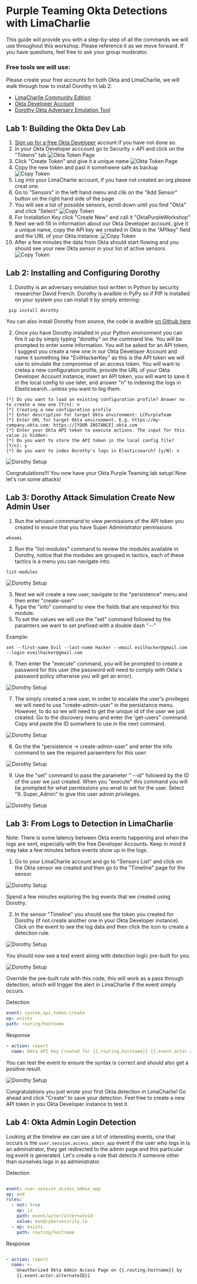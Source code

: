 # Purple Teaming Okta Detections with LimaCharlie

This guide will provide you with a step-by-step of all the commands we will use throughout this workshop. Please reference it as we move forward. If you have questions, feel free to ask your group moderator.

### Free tools we will use:

Please create your free accounts for both Okta and LimaCharlie, we will walk through how to install Dorothy in lab 2:

- [LimaCharlie Community Edition](https://free.limacharlie.io/)
- [Okta Developer Account](https://developer.okta.com/signup/)
- [Dorothy Okta Adversary Emulation Tool](https://github.com/elastic/dorothy)

## Lab 1: Building the Okta Dev Lab

1. [Sign up for a free Okta Developer](https://developer.okta.com/signup/) account if you have not done so.
2. In your Okta Developer acccount go to Security > API and click on the "Tokens" tab
![Okta Token Page](/img/okta1.png)
3. Click "Create Token" and give it a unique name
![Okta Token Page](/img/okta2.png)
4. Copy the new token and past it somehwere safe as backup
![Copy Token](/img/okta3a.png)
5. Log into your LimaCharlie account, if you have not created an org please creat one.
6. Go to "Sensors" in the left hand menu and clik on the "Add Sensor" button on the right hand side of the page
7. You will see a list of possible sensors, scroll down until you find "Okta" and click "Select"
![Copy Token](/img/lcokta0.png)
8. For Installation Key click "Create New" and call it "OktaPurpleWorkshop"
9. Next we will fill in information about our Okta Developer account, give it a unique name, copy the API key we created in Okta in the "APIkey" field and the URL of your Okta instance. 
![Copy Token](/img/lcokta1.png)
10. After a few minutes the data from Okta should start flowing and you should see your new Okta sensor in your list of active sensors.
![Copy Token](/img/lcokta2.png)

## Lab 2: Installing and Configuring Dorothy

1. Dorothy is an adversary emulation tool written in Python by security researcher David French. Dorothy is availble in PyPy so if PIP is installed on your system you can install it by simply entering: 

```
 pip install dorothy
```

You can also install Dorothy from source, the code is availble [on Github here](https://github.com/elastic/dorothy)

2. Once you have Dorothy installed in your Python environment you can fire it up by simply typing "dorothy" on the command line. 
You will be prompted to enter some information. You will be asked for an API token, I suggest you create a new one in our Okta Developer Account and name it something like "EvilHackerKey" as this is the API token we will use to simulate the compromise of an access token. You will want to cretea a new configuration profile, provide the URL of your Okta Developer Account instance, insert an API token, you will want to save it in the local config to use later, and answer "n" to indexing the logs in Elasticsearch...unless you want to log them. 

```
[*] Do you want to load an existing configuration profile? Answer no to create a new one [Y/n]: n
[*] Creating a new configuration profile
[*] Enter description for target Okta environment: LCPurpleTeam
[*] Enter URL for target Okta environment. E.g. https://my-company.okta.com: https://[YOUR INSTANCE].okta.com
[*] Enter your Okta API token to execute actions. The input for this value is hidden: 
[*] Do you want to store the API token in the local config file? [Y/n]: y
[*] Do you want to index Dorothy's logs in Elasticsearch? [y/N]: n
```

![Dorothy Setup](/img/dorothy1.png)

Congratulations!!! You now have your Okta Purple Teaming lab setup! Now let's run some attacks! 


## Lab 3: Dorothy Attack Simulation Create New Admin User

1. Run the whoami commmand to view permissions of the API token you created to ensure that you have Super Administrator permissions
```
whoami
```
2. Run the "list-modules" command to review the modules available in Dorothy, notice that the modules are grouped in tactics, each of these tactics is a menu you can navigate into:
```
list-modules
```
![Dorothy Setup](/img/dorothy2.png)

3. Next we will create a new user, navigate to the "persistence" menu and then enter "create-user"
4. Type the "info" command to view the fields that are required for this module. 
5. To set the values we will use the "set" command followed by the paramters we want to set prefixed with a double dash "--"

Example: 
```
set --first-name Evil --last-name Hacker --email evilhacker@gmail.com --login eveilhacker@gmail.com
```
6. Then enter the "execute" command, you will be prompted to create a password for this user (the password will need to comply with Okta's password policy otherwise you will get an error).

![Dorothy Setup](/img/dorothy3.png)

7. The simply created a new user, in order to escalate the user's privileges we will need to use "create-admin-user" in the persistance menu. However, to do so we will need to get the unique id of the user we just created. Go to the discovery menu and enter the 'get-users" command. Copy and paste the ID somwhere to use in the next command.

![Dorothy Setup](/img/dorothy_get_users.png)

8. Go the the "persistence -> create-admin-user" and enter the info command to see the required paraemters for this user: 

![Dorothy Setup](/img/create_admin_user1.png)

9. Use the "set" command to pass the parameter " --id" followed by the ID of the user we just created. When you "execute" this command you will be prompted for what permissions you wnat to set for the user. Select "9. Super_Admin" to give this user admin privileges.

![Dorothy Setup](/img/create_admin_user2.png)

## Lab 3: From Logs to Detection in LimaCharlie 

Note: There is some latency between Okta events happening and when the logs are sent, especially with the free Developer Accounts. Keep in mind it may take a few minutes before events show up in the logs. 

1. Go to your LimaCharlie account and go to "Sensors List" and click on the Okta sensor we created and then go to the "Timeline" page for the sensor. 

![Dorothy Setup](/img/okta_sensor_timeline.png)

Spend a few minutes exploring the log events that we created using Dorothy. 

2. In the sensor "Timeline" you should see the token you created for Dorothy (if not create another one in your Okta Developer instance). Click on the event to see the log data and then click the icon to create a detection rule.

![Dorothy Setup](/img/okta_token_1.png)

You should now see a test event along with detection logic pre-built for you. 

![Dorothy Setup](/img/okta_token_2.png)

Override the pre-built rule with this code, this will work as a pass through detection, which will trigger the alert in LimaCharlie if the event simply occurs. 

Detection
``` yaml
event: system.api_token.create
op: exists
path: routing/hostname
```

Response
``` yaml
- action: report
  name: Okta API Key Created for {{.routing.hostname}} {{.event.actor.alternateID}}
```

You can test the event to ensure the syntax is correct and should also get a positive result. 

![Dorothy Setup](/img/okta_token_3.png)

Congratulations you just wrote your first Okta detection in LimaCharlie! Go ahead and click "Create" to save your detection. Feel free to create a new API token in you Okta Developer instance to test it. 

## Lab 4: Okta Admin Login Detection

Looking at the timeline we can see a lot of interesting events, one that occurs is the ```user.session.access_admin_app``` event if the user who logs in is an adminstrator, they get redirected to the admin page and this particular log event is generated. Let's create a rule that detects if someone other than ourselves logs in as administrator. 

Detection

``` yaml

event: user.session.access_admin_app
op: and
rules:
  - not: true
    op: is
    path: event/actor/alternateId
    value: ken@cybersecurity.io
  - op: exists
    path: routing/hostname
```

Response

``` yaml

- action: report
  name: >-
    Unauthorized Okta Admin Access Page on {{.routing.hostname}} by
    {{.event.actor.alternateID}}
```
